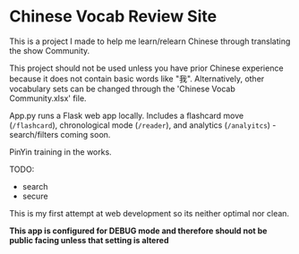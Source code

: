 # Chinese Vocab Review Site

This is a project I made to help me learn/relearn Chinese through translating the show Community.

This project should not be used unless you have prior Chinese experience because it does not contain basic words like "我".
Alternatively, other vocabulary sets can be changed through the 'Chinese Vocab Community.xlsx' file. 

App.py runs a Flask web app locally. Includes a flashcard move (`/flashcard`), chronological mode (`/reader`), and analytics (`/analyitcs`) - search/filters coming soon.

PinYin training in the works.

TODO:
- search
- secure

This is my first attempt at web development so its neither optimal nor clean.

**This app is configured for DEBUG mode and therefore should not be public facing unless that setting is altered**